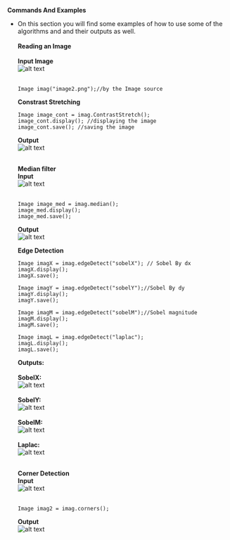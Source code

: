 **Commands And Examples**
- On this section you will find some examples of how to use some of the algorithms and  and their outputs as well.</br></br>
   **Reading an Image**</br></br>
   **Input Image**</br>
   ![alt text](ImageProcessingCPP/image2.png "Input Image")</br></br>
   ```
   Image imag("image2.png");//by the Image source
   ```
   **Constrast Stretching**</br>
   ```
   Image image_cont = imag.ContrastStretch();
   image_cont.display(); //displaying the image
   image_cont.save(); //saving the image
   ```
    **Output**</br>
   ![alt text](ImageProcessingCPP/image2-Constrast_Stretch.png "Output-Contrast Stretching")</br></br>
   
   **Median filter**</br>
   **Input**</br>
   ![alt text](ImageProcessingCPP/saltPe_noise.png "Input-saltPe_noise")</br></br>
   
   ```
   Image image_med = imag.median();
   image_med.display();
   image_med.save();
   ```
   **Output**</br>
   ![alt text](ImageProcessingCPP/saltPe_noise-Median_filter.png "Output-Median Filter")</br>
   
   **Edge Detection**</br>
   ```
   Image imagX = imag.edgeDetect("sobelX"); // Sobel By dx
   imagX.display();
   imagX.save();
   
   Image imagY = imag.edgeDetect("sobelY");//Sobel By dy
   imagY.display();
   imagY.save();

   Image imagM = imag.edgeDetect("sobelM");//Sobel magnitude
   imagM.display();
   imagM.save();
   
   Image imagL = imag.edgeDetect("laplac");
   imagL.display();
   imagL.save();
   ```
   **Outputs:**</br></br>
   **SobelX:**</br>
   ![alt text](ImageProcessingCPP/image2-sobelX.png "Output-SobelX")</br></br>
   **SobelY:**</br>
   ![alt text](ImageProcessingCPP/image2-sobelY.png "Output-SobelY")</br></br>
   **SobelM:**</br>
   ![alt text](ImageProcessingCPP/image2-SobelM.png "Output-SobelM")</br></br>
   **Laplac:**</br>
   ![alt text](ImageProcessingCPP/image2-laplac.png "Output-Laplac")</br></br>
   
   **Corner Detection**</br>
   **Input**</br>
   ![alt text](ImageProcessingCPP/image7.jpg "Input-Corners")</br></br>
   
   ```
   Image imag2 = imag.corners();
   ```
   **Output**</br>
   ![alt text](ImageProcessingCPP/image7-Corners.jpg "Output-Corners")</br></br>
